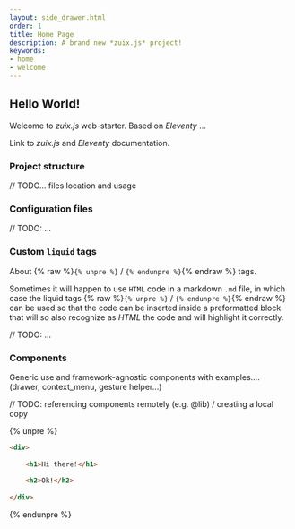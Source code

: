 ```yaml
---
layout: side_drawer.html
order: 1
title: Home Page
description: A brand new *zuix.js* project!
keywords:
- home
- welcome
---
```


## Hello World!

Welcome to *zuix.js* web-starter. Based on *Eleventy* ...

Link to *zuix.js* and *Eleventy* documentation.

### Project structure

// TODO... files location and usage

### Configuration files

// TODO: ...

### Custom `liquid` tags 

About {% raw %}`{% unpre %}` / `{% endunpre %}`{% endraw %} tags.

Sometimes it will happen to use `HTML` code in a markdown `.md` file, in which case the liquid tags {% raw %}`{% unpre %}` / `{% endunpre %}`{% endraw %}
can be used so that the code can be inserted inside a preformatted block that will so also recognize as *HTML* the code and
will highlight it correctly.

// TODO: ...

### Components

Generic use and framework-agnostic components with examples.... (drawer, context_menu, gesture helper...)

// TODO: referencing components remotely (e.g. @lib) / creating a local copy

{% unpre %}
```html
<div>
    
    <h1>Hi there!</h1>
    
    <h2>Ok!</h2>
    
</div>
```
{% endunpre %}
